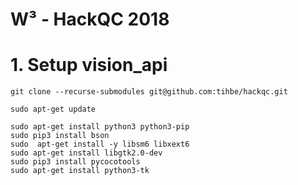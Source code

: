 W³ - HackQC 2018
=====================


# 1. Setup vision_api
```
git clone --recurse-submodules git@github.com:tihbe/hackqc.git

sudo apt-get update

sudo apt-get install python3 python3-pip
sudo pip3 install bson
sudo  apt-get install -y libsm6 libxext6
sudo apt-get install libgtk2.0-dev
sudo pip3 install pycocotools
sudo apt-get install python3-tk
```




